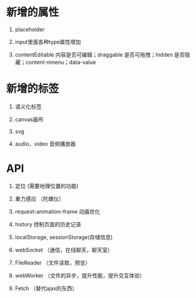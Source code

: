 # 新增的属性

1. placeholder

2. input里面各种type属性增加

3. contentEditable  内容是否可编辑；draggable   是否可拖拽；hidden  是否隐藏；content-mnenu；data-value

# 新增的标签

1. 语义化标签

2. canvas画布

3. svg

4. audio，video 音频播放器

# API

1. 定位 (需要地理位置的功能)

2. 重力感应 （陀螺仪）

3. request-animation-frame 动画优化

4. history  控制页面的历史记录

5. localStorage, sessionStorage(存储信息)

6. webSocket （通信，在线聊天，聊天室）

7. FileReader （文件读取，预览）

8. webWorker    （文件的异步，提升性能，提升交互体验）

9. Fetch  （替代ajax的东西）

